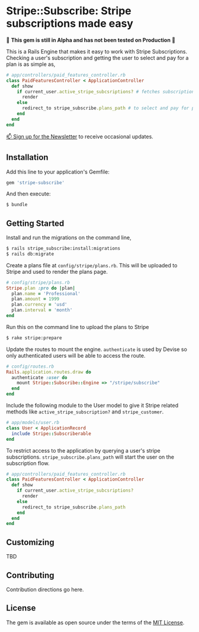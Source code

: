 # Stripe::Subscribe: Stripe subscriptions made easy

🔴 **This gem is still in Alpha and has not been tested on Production** 🔴

This is a Rails Engine that makes it easy to work with Stripe Subscriptions. Checking a user's subscription and getting the user to select and pay for a plan is as simple as,

```ruby
# app/controllers/paid_features_controller.rb
class PaidFeaturesController < ApplicationController
  def show
    if current_user.active_stripe_subcsriptions? # fetches subscription details from Stripe
      render
    else
      redirect_to stripe_subscribe.plans_path # to select and pay for plans
    end
  end
end
```

[📫 Sign up for the Newsletter](http://tinyletter.com/stripe-rails) to receive occasional updates.

## Installation

Add this line to your application's Gemfile:

```ruby
gem 'stripe-subscribe'
```

And then execute:
```bash
$ bundle
```

## Getting Started

Install and run the migrations on the command line,

```bash
$ rails stripe_subscribe:install:migrations
$ rails db:migrate
```

Create a plans file at `config/stripe/plans.rb`. This will be uploaded to Stripe and used to render the plans page.

```ruby
# config/stripe/plans.rb
Stripe.plan :pro do |plan|
  plan.name = 'Professional'
  plan.amount = 1999
  plan.currency = 'usd'
  plan.interval = 'month'
end
```

Run this on the command line to upload the plans to Stripe

```bash
$ rake stripe:prepare
```

Update the routes to mount the engine. `authenticate` is used by Devise so only authenticated users will be able to access the route.

```ruby
# config/routes.rb
Rails.application.routes.draw do
  authenticate :user do
    mount Stripe::Subscribe::Engine => "/stripe/subscribe"
  end
end
```

Include the following module to the User model to give it Stripe related methods like `active_stripe_subscription?` and `stripe_customer`.

```ruby
# app/models/user.rb
class User < ApplicationRecord
  include Stripe::Subscriberable
end
```

To restrict access to the application by querying a user's stripe subscriptions. `stripe_subscribe.plans_path` will start the user on the subscription flow.

```ruby
# app/controllers/paid_features_controller.rb
class PaidFeaturesController < ApplicationController
  def show
    if current_user.active_stripe_subcsriptions?
      render
    else
      redirect_to stripe_subscribe.plans_path
    end
  end
end
```

## Customizing

TBD

## Contributing

Contribution directions go here.

## License

The gem is available as open source under the terms of the [MIT License](https://opensource.org/licenses/MIT).
